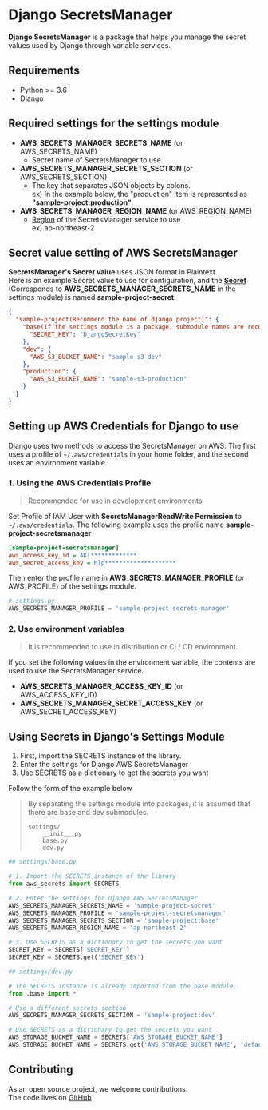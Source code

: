 # Django SecretsManager

**Django SecretsManager** is a package that helps you manage the secret values used by Django through variable services.

## Requirements

- Python >= 3.6
- Django



## Required settings for the settings module

- **AWS_SECRETS_MANAGER_SECRETS_NAME** (or AWS_SECRETS_NAME)
  - Secret name of SecretsManager to use
- **AWS_SECRETS_MANAGER_SECRETS_SECTION** (or AWS_SECRETS_SECTION)
  - The key that separates JSON objects by colons.  
    ex) In the example below, the "production" item is represented as **"sample-project:production"**.
- **AWS_SECRETS_MANAGER_REGION_NAME** (or AWS_REGION_NAME)
  - [Region](https://docs.aws.amazon.com/AmazonRDS/latest/UserGuide/Concepts.RegionsAndAvailabilityZones.html) of the SecretsManager service to use  
    ex) ap-northeast-2



## Secret value setting of AWS SecretsManager

**SecretsManager's Secret value** uses JSON format in Plaintext.  
Here is an example Secret value to use for configuration, and the [**Secret**](https://docs.aws.amazon.com/secretsmanager/latest/userguide/terms-concepts.html) (Corresponds to **AWS_SECRETS_MANAGER_SECRETS_NAME** in the settings module) is named **sample-project-secret**

```json
{
  "sample-project(Recommend the name of django project)": {
    "base(If the settings module is a package, submodule names are recommended)": {
      "SECRET_KEY": "DjangoSecretKey"
    },
    "dev": {
      "AWS_S3_BUCKET_NAME": "sample-s3-dev"
    },
    "production": {
      "AWS_S3_BUCKET_NAME": "sample-s3-production"
    }
  }
}
```



## Setting up AWS Credentials for Django to use

Django uses two methods to access the SecretsManager on AWS. The first uses a profile of `~/.aws/credentials` in your home folder, and the second uses an environment variable.

### 1. Using the AWS Credentials Profile

> Recommended for use in development environments

Set Profile of IAM User with **SecretsManagerReadWrite Permission** to `~/.aws/credentials`. The following example uses the profile name **sample-project-secretsmanager**

```ini
[sample-project-secretsmanager]
aws_access_key_id = AKI*************
aws_secret_access_key = Mlp********************
```

Then enter the profile name in **AWS_SECRETS_MANAGER_PROFILE** (or AWS_PROFILE) of the settings module.

```python
# settings.py
AWS_SECRETS_MANAGER_PROFILE = 'sample-project-secrets-manager'
```

### 2. Use environment variables

> It is recommended to use in distribution or CI / CD environment.

If you set the following values in the environment variable, the contents are used to use the SecretsManager service.

- **AWS_SECRETS_MANAGER_ACCESS_KEY_ID** (or AWS_ACCESS_KEY_ID)
- **AWS_SECRETS_MANAGER_SECRET_ACCESS_KEY** (or AWS_SECRET_ACCESS_KEY)



## Using Secrets in Django's Settings Module

1. First, import the SECRETS instance of the library.
2. Enter the settings for Django AWS SecretsManager
3. Use SECRETS as a dictionary to get the secrets you want

Follow the form of the example below  

> By separating the settings module into packages, it is assumed that there are base and dev submodules.
>
> ```
> settings/
>     __init__.py
>     base.py
>     dev.py
> ```

```python
## settings/base.py

# 1. Import the SECRETS instance of the library
from aws_secrets import SECRETS

# 2. Enter the settings for Django AWS SecretsManager
AWS_SECRETS_MANAGER_SECRETS_NAME = 'sample-project-secret'
AWS_SECRETS_MANAGER_PROFILE = 'sample-project-secretsmanager'
AWS_SECRETS_MANAGER_SECRETS_SECTION = 'sample-project:base'
AWS_SECRETS_MANAGER_REGION_NAME = 'ap-northeast-2'

# 3. Use SECRETS as a dictionary to get the secrets you want
SECRET_KEY = SECRETS['SECRET_KEY']
SECRET_KEY = SECRETS.get('SECRET_KEY')
```

```python
## settings/dev.py

# The SECRETS instance is already imported from the base module.
from .base import *

# Use a different secrets section
AWS_SECRETS_MANAGER_SECRETS_SECTION = 'sample-project:dev'

# Use SECRETS as a dictionary to get the secrets you want
AWS_STORAGE_BUCKET_NAME = SECRETS['AWS_STORAGE_BUCKET_NAME']
AWS_STORAGE_BUCKET_NAME = SECRETS.get('AWS_STORAGE_BUCKET_NAME', 'default')
```



## Contributing

As an open source project, we welcome contributions.  
The code lives on [GitHub](https://github.com/leehanyeong/django-aws-secrets-manager)
